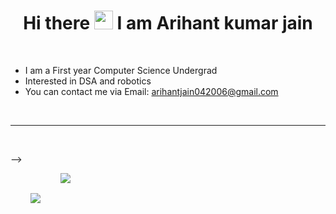 <h1 align = "center"> Hi there <img src="https://raw.githubusercontent.com/MartinHeinz/MartinHeinz/master/wave.gif" width="30px"> I am Arihant kumar jain </h1>
<br />

- I am a First year Computer Science Undergrad
- Interested in DSA and robotics
- You can contact me via Email: arihantjain042006@gmail.com


<br />

<hr />

<br />

-->
<div align = "center" style="display: flex; flex-direction: row;">
 <img class="img" style = "padding:2rem" src="https://github-readme-stats.vercel.app/api?username=Arihant-Kumar-Jain&count_private=true&show_icons=true&theme=tokyonight&hide=stars" />
 <img class="img" src="https://github-readme-stats.vercel.app/api/top-langs/?username=Arihant-Kumar-Jain&layout=compact&theme=tokyonight" />
</div>
